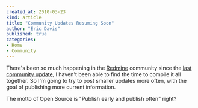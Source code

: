 ```yaml
---
created_at: 2010-03-23
kind: article
title: "Community Updates Resuming Soon"
author: "Eric Davis"
published: true
categories:
- Home
- Community
---
```


There's been so much happening in the [Redmine][] community since the [last community update][cu6], I haven't been able to find the time to compile it all together.  So I'm going to try to post smaller updates more often, with the goal of publishing more current information.

The motto of Open Source is "Publish early and publish often" right?

[Redmine]: http://www.redmine.org
[cu6]: http://redmineblog.com/articles/community-update-6
